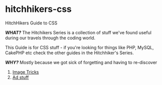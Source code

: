 # hitchhikers-css
HitchHikers Guide to CSS

_**WHAT?**_ The Hitchikers Series is a collection of stuff we've found useful during our travels through the coding world.

This Guide is for CSS stuff - if you're looking for things like PHP, MySQL, CakePHP etc check the other guides in the Hitchhiker's Series.

_**WHY?**_ Mostly because we got sick of forgetting and having to re-discover

1. [Image Tricks](/images.md)
2. [Ad stuff](/ads.md)